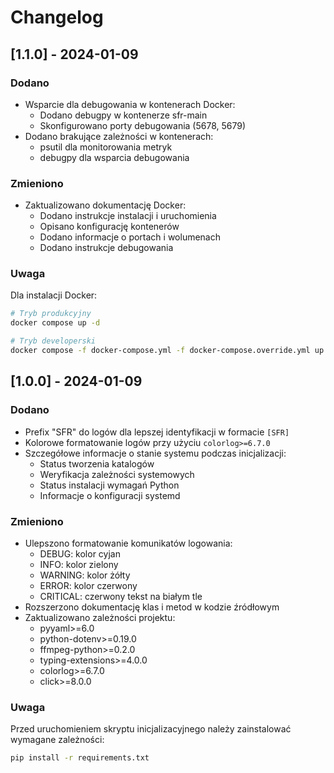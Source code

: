 # Changelog

## [1.1.0] - 2024-01-09

### Dodano
- Wsparcie dla debugowania w kontenerach Docker:
  - Dodano debugpy w kontenerze sfr-main
  - Skonfigurowano porty debugowania (5678, 5679)
- Dodano brakujące zależności w kontenerach:
  - psutil dla monitorowania metryk
  - debugpy dla wsparcia debugowania

### Zmieniono
- Zaktualizowano dokumentację Docker:
  - Dodano instrukcje instalacji i uruchomienia
  - Opisano konfigurację kontenerów
  - Dodano informacje o portach i wolumenach
  - Dodano instrukcje debugowania

### Uwaga
Dla instalacji Docker:
```bash
# Tryb produkcyjny
docker compose up -d

# Tryb developerski
docker compose -f docker-compose.yml -f docker-compose.override.yml up
```

## [1.0.0] - 2024-01-09

### Dodano
- Prefix "SFR" do logów dla lepszej identyfikacji w formacie `[SFR]`
- Kolorowe formatowanie logów przy użyciu `colorlog>=6.7.0`
- Szczegółowe informacje o stanie systemu podczas inicjalizacji:
  - Status tworzenia katalogów
  - Weryfikacja zależności systemowych
  - Status instalacji wymagań Python
  - Informacje o konfiguracji systemd

### Zmieniono
- Ulepszono formatowanie komunikatów logowania:
  - DEBUG: kolor cyjan
  - INFO: kolor zielony
  - WARNING: kolor żółty
  - ERROR: kolor czerwony
  - CRITICAL: czerwony tekst na białym tle
- Rozszerzono dokumentację klas i metod w kodzie źródłowym
- Zaktualizowano zależności projektu:
  - pyyaml>=6.0
  - python-dotenv>=0.19.0
  - ffmpeg-python>=0.2.0
  - typing-extensions>=4.0.0
  - colorlog>=6.7.0
  - click>=8.0.0

### Uwaga
Przed uruchomieniem skryptu inicjalizacyjnego należy zainstalować wymagane zależności:
```bash
pip install -r requirements.txt
